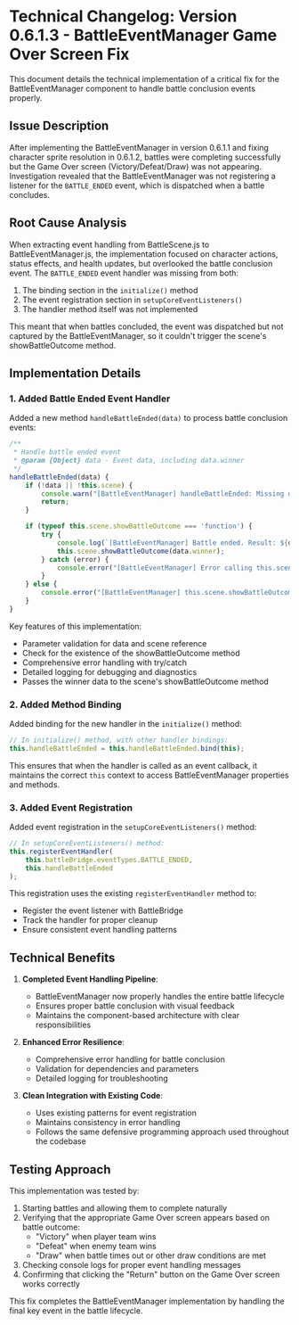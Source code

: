 # Technical Changelog: Version 0.6.1.3 - BattleEventManager Game Over Screen Fix

This document details the technical implementation of a critical fix for the BattleEventManager component to handle battle conclusion events properly.

## Issue Description

After implementing the BattleEventManager in version 0.6.1.1 and fixing character sprite resolution in 0.6.1.2, battles were completing successfully but the Game Over screen (Victory/Defeat/Draw) was not appearing. Investigation revealed that the BattleEventManager was not registering a listener for the `BATTLE_ENDED` event, which is dispatched when a battle concludes.

## Root Cause Analysis

When extracting event handling from BattleScene.js to BattleEventManager.js, the implementation focused on character actions, status effects, and health updates, but overlooked the battle conclusion event. The `BATTLE_ENDED` event handler was missing from both:

1. The binding section in the `initialize()` method
2. The event registration section in `setupCoreEventListeners()`
3. The handler method itself was not implemented

This meant that when battles concluded, the event was dispatched but not captured by the BattleEventManager, so it couldn't trigger the scene's showBattleOutcome method.

## Implementation Details

### 1. Added Battle Ended Event Handler

Added a new method `handleBattleEnded(data)` to process battle conclusion events:

```javascript
/**
 * Handle battle ended event
 * @param {Object} data - Event data, including data.winner
 */
handleBattleEnded(data) {
    if (!data || !this.scene) {
        console.warn("[BattleEventManager] handleBattleEnded: Missing data or scene reference.");
        return;
    }

    if (typeof this.scene.showBattleOutcome === 'function') {
        try {
            console.log(`[BattleEventManager] Battle ended. Result: ${data.winner}. Calling scene.showBattleOutcome.`);
            this.scene.showBattleOutcome(data.winner);
        } catch (error) {
            console.error("[BattleEventManager] Error calling this.scene.showBattleOutcome:", error);
        }
    } else {
        console.error("[BattleEventManager] this.scene.showBattleOutcome is not a function. Cannot display battle outcome.");
    }
}
```

Key features of this implementation:
- Parameter validation for data and scene reference
- Check for the existence of the showBattleOutcome method
- Comprehensive error handling with try/catch
- Detailed logging for debugging and diagnostics
- Passes the winner data to the scene's showBattleOutcome method

### 2. Added Method Binding

Added binding for the new handler in the `initialize()` method:

```javascript
// In initialize() method, with other handler bindings:
this.handleBattleEnded = this.handleBattleEnded.bind(this);
```

This ensures that when the handler is called as an event callback, it maintains the correct `this` context to access BattleEventManager properties and methods.

### 3. Added Event Registration

Added event registration in the `setupCoreEventListeners()` method:

```javascript
// In setupCoreEventListeners() method:
this.registerEventHandler(
    this.battleBridge.eventTypes.BATTLE_ENDED,
    this.handleBattleEnded
);
```

This registration uses the existing `registerEventHandler` method to:
- Register the event listener with BattleBridge
- Track the handler for proper cleanup
- Ensure consistent event handling patterns

## Technical Benefits

1. **Completed Event Handling Pipeline**:
   - BattleEventManager now properly handles the entire battle lifecycle
   - Ensures proper battle conclusion with visual feedback
   - Maintains the component-based architecture with clear responsibilities

2. **Enhanced Error Resilience**:
   - Comprehensive error handling for battle conclusion
   - Validation for dependencies and parameters
   - Detailed logging for troubleshooting

3. **Clean Integration with Existing Code**:
   - Uses existing patterns for event registration
   - Maintains consistency in error handling
   - Follows the same defensive programming approach used throughout the codebase

## Testing Approach

This implementation was tested by:
1. Starting battles and allowing them to complete naturally
2. Verifying that the appropriate Game Over screen appears based on battle outcome:
   - "Victory" when player team wins
   - "Defeat" when enemy team wins
   - "Draw" when battle times out or other draw conditions are met
3. Checking console logs for proper event handling messages
4. Confirming that clicking the "Return" button on the Game Over screen works correctly

This fix completes the BattleEventManager implementation by handling the final key event in the battle lifecycle.
